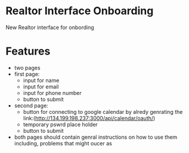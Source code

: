 # Realtor Interface Onboarding
New Realtor interface for onbording
# Features
- two pages 
- first page:
  - input for name
  - input for email
  - input for phone number
  - button to submit
- second page:
  - button for connecting to google calendar by alredy genrating the link:(http://134.199.198.237:3000/api/calendar/oauth/<genrated based on previous anserw>)
  - temporary pswrd place holder
  - button to submit
- both pages should contain genral instructions on how to use them including, problems that might oucer
as